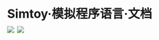 Simtoy·模拟程序语言·文档<br/>
![](https://camo.githubusercontent.com/595c8a9344177e166041fce0e87baa008d4a2ca5/68747470733a2f2f696d672e736869656c64732e696f2f62616467652f53494d544f592d446f63756d656e742d79656c6c6f77677265656e2e737667)
![](https://camo.githubusercontent.com/fa1bcbfd01957e1b4887ba87683117cdf5eb6ec4/68747470733a2f2f696d672e736869656c64732e696f2f62616467652f53494d544f592d50726f6772616d6d696e672532306c616e67756167652d7265642e73)
==
